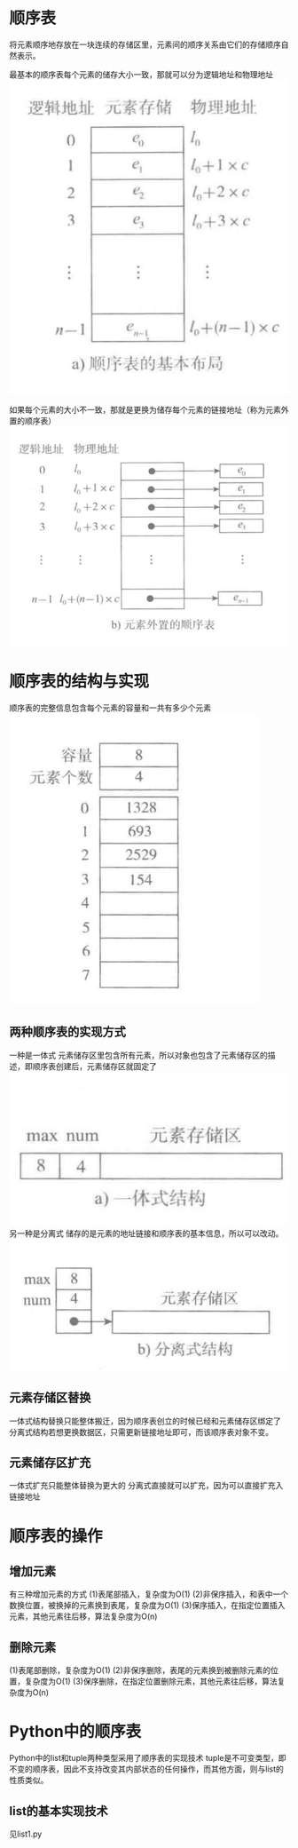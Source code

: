 # 顺序表
将元素顺序地存放在一块连续的存储区里，元素间的顺序关系由它们的存储顺序自然表示。

最基本的顺序表每个元素的储存大小一致，那就可以分为逻辑地址和物理地址
![Alt text](image.png)

如果每个元素的大小不一致，那就是更换为储存每个元素的链接地址（称为元素外置的顺序表）
![Alt text](image-1.png)

# 顺序表的结构与实现
顺序表的完整信息包含每个元素的容量和一共有多少个元素
![Alt text](image-2.png)
## 两种顺序表的实现方式
一种是一体式
元素储存区里包含所有元素，所以对象也包含了元素储存区的描述，即顺序表创建后，元素储存区就固定了
![Alt text](image-3.png)
另一种是分离式
储存的是元素的地址链接和顺序表的基本信息，所以可以改动。
![Alt text](image-4.png)
## 元素存储区替换
一体式结构替换只能整体搬迁，因为顺序表创立的时候已经和元素储存区绑定了
分离式结构若想更换数据区，只需更新链接地址即可，而该顺序表对象不变。
## 元素储存区扩充
一体式扩充只能整体替换为更大的
分离式直接就可以扩充，因为可以直接扩充入链接地址
# 顺序表的操作
## 增加元素
有三种增加元素的方式
(1)表尾部插入，复杂度为O(1)
(2)非保序插入，和表中一个数换位置，被换掉的元素换到表尾，复杂度为O(1)
(3)保序插入，在指定位置插入元素，其他元素往后移，算法复杂度为O(n)
## 删除元素
(1)表尾部删除，复杂度为O(1)
(2)非保序删除，表尾的元素换到被删除元素的位置，复杂度为O(1)
(3)保序删除，在指定位置删除元素，其他元素往后移，算法复杂度为O(n)
# Python中的顺序表
Python中的list和tuple两种类型采用了顺序表的实现技术
tuple是不可变类型，即不变的顺序表，因此不支持改变其内部状态的任何操作，而其他方面，则与list的性质类似。
## list的基本实现技术
见list1.py





